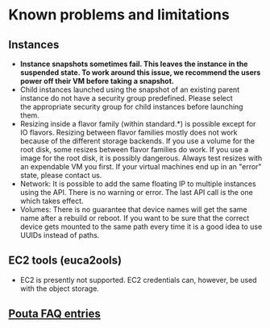 # Known problems and limitations

## Instances

-   **Instance snapshots sometimes fail. This leaves the instance in
    the suspended state. To work around this issue, we recommend the users
    power off their VM before taking a snapshot.**
-   Child instances launched using the snapshot of an existing parent
    instance do not have a security group predefined. 
    Please select the appropriate security group for
    child instances before launching them.
-   Resizing inside a flavor family (within standard.\*) is
    possible  except for IO flavors. Resizing between flavor
    families mostly does not work because of the different storage
    backends. If you use a volume for the root disk, some resizes
    between flavor families do work. If you use a image for the root disk,
    it is possibly dangerous. Always test resizes with an expendable VM you
    first. If your virtual machines end up in an "error"
    state, please contact us.
-   Network: It is possible to add the same floating IP to multiple
    instances using the API. There is no warning or error. The last
    API call is the one which takes effect.
-   Volumes: There is no guarantee that device names will get the same
    name after a rebuild or reboot. If you want to be sure that the
    correct device gets mounted to the same path every time it is a good
    idea to use UUIDs instead of paths.

## EC2 tools (euca2ools)


-   EC2 is presently not supported. EC2 credentials can, however, be
    used with the object storage.

## [Pouta FAQ entries](../../support/faq/index.md#pouta)

